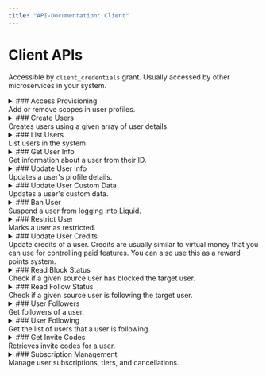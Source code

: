 ```yaml
---
title: "API-Documentation: Client"
---
```


# Client APIs

Accessible by `client_credentials` grant. Usually accessed by other microservices in your system.

<details>
<summary>
### Access Provisioning
<br/>
Add or remove scopes in user profiles.
</summary>

#### Authentication

Requires client authentication.

#### Scope

`client:profile:access:write`

#### Before You Start

Read more about access control [here](/Understanding-Access-Control-and-Integrating-with-Other-Microservices).

#### URL

**POST /user/client-api/access**

#### Request Body

| Parameter  | Type                      | Description                                                                                                                            | Required / Optional |
| ---------- | ------------------------- | -------------------------------------------------------------------------------------------------------------------------------------- | ------------------- |
| targets    | array                     | Array of user IDs.                                                                                                                     | Required            |
| targetType | enum(`user`, `client`)    | Type of target.                                                                                                                        | Required            |
| scope      | array                     | Array of scope names. See full list [here](https://github.com/shrihari-prakash/liquid/blob/main/src/service/scope-manager/scopes.json) | Required            |
| operation  | enum(`set`, `add`, `del`) | Specifies the type of modification.                                                                                                    | Required            |

#### Request Sample (JSON)

```json
{
  "targets": ["507f1f77bcf86cd799439011"],
  "targetType": "user",
  "scope": ["admin:profile:read", "admin:profile:write"],
  "operation": "set"
}
```

#### Response Parameters

| Parameter | Type    | Description |
| --------- | ------- | ----------- |
| ok        | integer | 0 or 1      |

#### Response Sample

```json
{
  "ok": 1
}
```

</details>

<details>
<summary>
### Create Users
<br/>
Creates users using a given array of user details.
</summary>

#### Authentication

Requires client authentication.

#### Scope

`client:profile:create:write`

#### URL

**POST /user/client-api/create**

#### Request Body

| Parameter        | Type   | Description                                                                                          | Required / Optional |
| ---------------- | ------ | ---------------------------------------------------------------------------------------------------- | ------------------- |
| username         | string | Username for the user. Contains text, numbers and \_ and at least 8 letters                          | Required            |
| firstName        | string | First name of the user.                                                                              | Required            |
| lastName         | string | Last name of the user.                                                                               | Required            |
| email            | string | Email address of the user.                                                                           | Required            |
| password         | string | Password for the user.                                                                               | Required            |
| role             | string | Role of the user. Target role be ranked less than the user calling the API or must be a super admin. | Optional            |
| phoneCountryCode | string | Valid country code.                                                                                  | Optional            |
| phone            | string | Phone number of the user.                                                                            | Optional            |

#### Request Sample (JSON)

```json
[
  {
    "username": "john_doe",
    "firstName": "John",
    "lastName": "Doe",
    "role": "user",
    "phoneCountryCode": "+00",
    "phone": "0000000000",
    "email": "user@example.com",
    "password": "$uper&ecurePassw0rd"
  }
]
```

#### Response Parameters

| Parameter     | Type    | Description              |
| ------------- | ------- | ------------------------ |
| ok            | integer | 0 or 1                   |
| insertedCount | integer | Number of users created. |

#### Response Sample

```json
{
  "ok": 1,
  "insertedCount": 1
}
```

</details>

<details>
<summary>
### List Users
<br/>
List users in the system.
</summary>

#### Authentication

Requires client authentication.

#### Scope

`client:profile:read`

#### URL

**GET /user/client-api/list**

#### Query Parameters

| Parameter | Type    | Description                                      | Required / Optional |
| --------- | ------- | ------------------------------------------------ | ------------------- |
| limit     | integer | Records per page                                 | Optional            |
| offset    | integer | `_id` field of last record in the previous page. | Optional            |

#### Response Data Parameters

| Parameter | Type  | Description     |
| --------- | ----- | --------------- |
| users     | array | Array of users. |

#### Response Sample

```json
{
  "ok": 1,
  "data": {
    "users": [
      {
        "_id": "507f1f77bcf86cd799439011",
        "firstName": "John",
        "middleName": null,
        "lastName": "Doe",
        "gender": "male",
        "username": "john_doe",
        "role": "user",
        "bio": "Grab a straw, because you suck.",
        "designation": "Software Engineer",
        "profilePictureUrl": "https://image.com/url",
        "pronouns": "he/him",
        "verified": true,
        "verifiedDate": "2023-09-09T13:45:52.505Z",
        "customLink": "https://custom.link",
        "followingCount": 250,
        "followerCount": 1058,
        "isPrivate": true,
        "isSubscribed": true,
        "subscriptionTier": "basic",
        "subscriptionExpiry": "2023-09-09T13:45:52.505Z",
        "isBanned": false,
        "isRestricted": false,
        "email": "john.doe@example.com",
        "phone": "0000000000",
        "customData": {}
      }
    ]
  }
}
```

</details>

<details>
<summary>
### Get User Info
<br/>
Get information about a user from their ID.
</summary>

#### Authentication

Requires client authentication.

#### Scope

`client:profile:read`

#### URL

**POST /user/client-api/retrieve-user-info**

#### Request Body

| Parameter | Type                                  | Description                 | Required / Optional |
| --------- | ------------------------------------- | --------------------------- | ------------------- |
| targets   | string                                | Array of user IDs or emails | Required            |
| field     | boolean (\_id, email, sanitizedEmail) |                             | Optional            |

#### Response Data Parameters

| Parameter | Type  | Description     |
| --------- | ----- | --------------- |
| users     | array | Array of users. |

#### Response Sample

```json
{
  "ok": 1,
  "data": {
    "users": [
      {
        "_id": "507f1f77bcf86cd799439011",
        "firstName": "John",
        "middleName": null,
        "lastName": "Doe",
        "gender": "male",
        "username": "john_doe",
        "role": "user",
        "bio": "Grab a straw, because you suck.",
        "designation": "Software Engineer",
        "profilePictureUrl": "https://image.com/url",
        "pronouns": "he/him",
        "verified": true,
        "verifiedDate": "2023-09-09T13:45:52.505Z",
        "customLink": "https://custom.link",
        "followingCount": 250,
        "followerCount": 1058,
        "isPrivate": true,
        "isSubscribed": true,
        "subscriptionTier": "basic",
        "subscriptionExpiry": "2023-09-09T13:45:52.505Z",
        "isBanned": false,
        "isRestricted": false,
        "email": "john.doe@example.com",
        "phone": "0000000000",
        "customData": {}
      }
    ]
  }
}
```

</details>

<details>
<summary>
### Update User Info
<br/>
Updates a user's profile details.
</summary>

#### Authentication

Requires delegated authentication.

#### Scope

- `client:profile:write`
- `client:profile:sensitive:extreme:write`
- `client:profile:sensitive:high:write`
- `client:profile:sensitive:medium:write`
- `client:profile:sensitive:low:write`

#### Before You Start

Read about editing users [here](/fields-and-attributes/All-Fields#updating-fields)

#### URL

**PATCH /user/client-api/update**

#### Request Body

| Parameter        | Type   | Description                                                                 | Required / Optional |
| ---------------- | ------ | --------------------------------------------------------------------------- | ------------------- |
| target           | string | `_id` of the user.                                                          | Optional            |
| username         | string | Username for the user. Contains text, numbers and \_ and at least 8 letters | Optional            |
| firstName        | string | First name of the user.                                                     | Optional            |
| lastName         | string | Last name of the user.                                                      | Optional            |
| email            | string | Email address of the user.                                                  | Optional            |
| password         | string | Password for the user.                                                      | Optional            |
| role             | string | Role of the user.                                                           | Optional            |
| phoneCountryCode | string | Valid country code.                                                         | Optional            |
| phone            | string | Phone number of the user.                                                   | Optional            |

#### Request Sample (JSON)

```json
[
  {
    "username": "john_doe",
    "firstName": "John",
    "lastName": "Doe",
    "role": "user",
    "phoneCountryCode": "+00",
    "phone": "0000000000",
    "email": "user@example.com",
    "password": "$uper&ecurePassw0rd"
  }
]
```

#### Response Parameters

| Parameter | Type    | Description |
| --------- | ------- | ----------- |
| ok        | integer | 0 or 1      |

#### Response Sample

```json
{
  "ok": 1
}
```

</details>

<details>
<summary>
### Update User Custom Data
<br/>
Updates a user's custom data.
</summary>

#### Authentication

Requires delegated authentication.

#### Scope

`client:profile:custom-data:write`

#### Before You Start

Read about custom data [here](/fields-and-attributes/Custom-Data)

#### URL

**PUT /user/admin-api/custom-data**

#### Request Body

| Parameter  | Type   | Description        | Required / Optional |
| ---------- | ------ | ------------------ | ------------------- |
| target     | string | `_id` of the user. | Required            |
| customData | object | JSON data object   | Required            |

#### Request Sample (JSON)

```json
{
  "target": "507f1f77bcf86cd799439011",
  "customData": {
    "themePreference": "dark",
    "nestedKey": {
      "integer": 1
    }
  }
}
```

#### Response Parameters

| Parameter | Type    | Description |
| --------- | ------- | ----------- |
| ok        | integer | 0 or 1      |

#### Response Sample

```json
{
  "ok": 1
}
```

</details>

<details>
<summary>
### Ban User
<br/>
Suspend a user from logging into Liquid.
</summary>

#### Authentication

Requires client authentication.

#### Scope

`client:profile:ban:write`

#### URL

**POST /user/client-api/ban**

#### Response Data Parameters

| Parameter | Type    | Description                                 |
| --------- | ------- | ------------------------------------------- |
| target    | array   | `_id` of the user to be banned or unbanned. |
| state     | boolean | Ban status.                                 |

#### Request Sample

```json
{
  "target": "507f1f77bcf86cd799439011",
  "state": true
}
```

#### Response Sample

```json
{
  "ok": 1
}
```

</details>

<details>
<summary>
### Restrict User
<br/>
Marks a user as restricted.
</summary>

#### Authentication

Requires client authentication.

#### Scope

`client:profile:restrict:write`

#### URL

**POST /user/client-api/restrict**

#### Response Data Parameters

| Parameter | Type    | Description                                         |
| --------- | ------- | --------------------------------------------------- |
| target    | array   | `_id` of the user to be restricted or unrestricted. |
| state     | boolean | Ban status.                                         |

#### Request Sample

```json
{
  "target": "507f1f77bcf86cd799439011",
  "state": true
}
```

#### Response Sample

```json
{
  "ok": 1
}
```

</details>

<details>
<summary>
### Update User Credits
<br/>
Update credits of a user. Credits are usually similar to virtual money that you can use for controlling paid features. You can also use this as a reward points system.
</summary>

#### Authentication

Requires client authentication.

#### Scope

`client:profile:credits:write`

#### Special Instructions

- Adjust the number of credits that a user has while signing up using the option `user.account-creation.initial-credit-count`.

#### URL

**POST /user/client-api/credits**

#### Response Data Parameters

| Parameter | Type                                  | Description                                     |
| --------- | ------------------------------------- | ----------------------------------------------- |
| target    | array                                 | `_id` of the user to be verified or unverified. |
| operation | enum(`increment`, `decrement`, `set`) | Operation to be performed on the credit value.  |

#### Request Sample

```json
{
  "target": "6291396efe7079829e49b723",
  "operation": "increment",
  "value": 50
}
```

#### Response Sample

```json
{
  "ok": 1
}
```

</details>

<details>
<summary>
### Read Block Status
<br/>
Check if a given source user has blocked the target user.
</summary>

#### Authentication

Requires client authentication.

#### Scope

`client:social:block:read`

#### URL

**GET /user/client-api/block-status**

#### Query Parameters

| Parameter | Type   | Description               |
| --------- | ------ | ------------------------- |
| source    | string | `_id` of the source user. |
| target    | string | `_id` of the target user. |

#### Response Data Parameters

| Parameter | Type    | Description                                           |
| --------- | ------- | ----------------------------------------------------- |
| blocked   | boolean | Specifies if the source user blocked the target user. |

#### Response Sample

```json
{
  "data": {
    "blocked": true
  }
}
```

</details>

<details>
<summary>
### Read Follow Status
<br/>
Check if a given source user is following the target user.
</summary>

#### Authentication

Requires client authentication.

#### Scope

`client:social:follow:read`

#### URL

**GET /user/client-api/follow-status**

#### Query Parameters

| Parameter | Type   | Description               |
| --------- | ------ | ------------------------- |
| source    | string | `_id` of the source user. |
| target    | string | `_id` of the target user. |

#### Response Data Parameters

| Parameter | Type    | Description                                                |
| --------- | ------- | ---------------------------------------------------------- |
| following | boolean | Specifies if the source user is following the target user. |

#### Response Sample

```json
{
  "data": {
    "following": true
  }
}
```

</details>

<details>
<summary>
### User Followers
<br/>
Get followers of a user.
</summary>

#### Authentication

Requires client authentication.

#### Scope

`client:social:follow:read`

#### URL

**GET /user/client-api/followers**

#### Query Parameters

| Parameter | Type    | Description                                      | Required / Optional |
| --------- | ------- | ------------------------------------------------ | ------------------- |
| target    | integer | `_id` of the user.                               | Optional            |
| limit     | integer | Records per page.                                | Optional            |
| offset    | integer | `_id` field of last record in the previous page. | Optional            |

#### Response Data Parameters

| Parameter | Type  | Description                |
| --------- | ----- | -------------------------- |
| records   | array | Array of follower records. |

#### Response Sample

```json
{
  "ok": 1,
  "data": {
    "records": [
      {
        "_id": "507f191e810c19729de860ea",
        "approved": true,
        "source": {
          "_id": "507f1f77bcf86cd799439011",
          "firstName": "Rick",
          "middleName": null,
          "lastName": "Asthley",
          "gender": "male",
          "username": "rick_asthley",
          "role": "user",
          "bio": "Grab a straw, because you suck.",
          "designation": "Software Engineer",
          "profilePictureUrl": "https://image.com/url",
          "pronouns": "he/him",
          "verified": true,
          "verifiedDate": "2023-09-09T13:45:52.505Z",
          "customLink": "https://custom.link",
          "followingCount": 250,
          "followerCount": 1058,
          "isPrivate": true,
          "isSubscribed": true,
          "subscriptionTier": "basic",
          "subscriptionExpiry": "2023-09-09T13:45:52.505Z",
          "isBanned": false,
          "isRestricted": false,
          "email": "rick_asthley@example.com",
          "phone": "0000000000"
        }
      }
    ]
  }
}
```

</details>

<details>
<summary>
### User Following
<br/>
Get the list of users that a user is following.
</summary>

#### Authentication

Requires client authentication.

#### Scope

`client:social:follow:read`

#### URL

**GET /user/client-api/following**

#### Query Parameters

| Parameter | Type    | Description                                      | Required / Optional |
| --------- | ------- | ------------------------------------------------ | ------------------- |
| target    | integer | `_id` of the user.                               | Optional            |
| limit     | integer | Records per page.                                | Optional            |
| offset    | integer | `_id` field of last record in the previous page. | Optional            |

#### Response Data Parameters

| Parameter | Type  | Description     |
| --------- | ----- | --------------- |
| records   | array | Array of users. |

#### Response Sample

```json
{
  "ok": 1,
  "data": {
    "records": [
      {
        "_id": "507f191e810c19729de860ea",
        "approved": true,
        "target": {
          "_id": "507f1f77bcf86cd799439011",
          "firstName": "Rick",
          "middleName": null,
          "lastName": "Asthley",
          "gender": "male",
          "username": "rick_asthley",
          "role": "user",
          "bio": "Grab a straw, because you suck.",
          "designation": "Software Engineer",
          "profilePictureUrl": "https://image.com/url",
          "pronouns": "he/him",
          "verified": true,
          "verifiedDate": "2023-09-09T13:45:52.505Z",
          "customLink": "https://custom.link",
          "followingCount": 250,
          "followerCount": 1058,
          "isPrivate": true,
          "isSubscribed": true,
          "subscriptionTier": "basic",
          "subscriptionExpiry": "2023-09-09T13:45:52.505Z",
          "isBanned": false,
          "isRestricted": false,
          "email": "rick_asthley@example.com",
          "phone": "0000000000"
        }
      }
    ]
  }
}
```

</details>

<details>
<summary>
### Get Invite Codes
<br/>
Retrieves invite codes for a user.
</summary>

#### Authentication

Requires a client authentication

#### Scope

`client:social:invite-code:read`

#### URL

**GET /user/client-api/invite-codes**

#### Before You Start

Read more about the Invite-Only system [here](/features/Invite-Only-Mode).

#### Request Parameters

| Parameter | Type  | Description                                                                                          |
| --------- | ----- | ---------------------------------------------------------------------------------------------------- |
| target    | array | Array of invite codes. Absence of `targetId` parameter in objects means the invite code is not used. |

#### Response Sample

```json
{
  "ok": 1,
  "data": {
    "inviteCodes": [
      {
        "code": "GU-2526-1687389089010",
        "createdAt": "2023-06-21T16:31:29.012Z",
        "updatedAt": "2023-09-06T15:07:42.794Z",
        "targetId": "64f895bec011931326757de6"
      },
      {
        "code": "IE-2949-1687895089010",
        "createdAt": "2023-06-21T16:31:29.012Z",
        "updatedAt": "2023-06-21T16:31:29.012Z"
      },
      {
        "code": "RN-9486-1687365089009",
        "createdAt": "2023-06-21T16:31:29.012Z",
        "updatedAt": "2023-06-22T16:48:48.622Z"
      },
      {
        "code": "AX-4751-1687286989010",
        "createdAt": "2023-06-21T16:31:29.012Z",
        "updatedAt": "2023-06-21T16:31:29.012Z"
      },
      {
        "code": "PJ-5631-1689673089010",
        "createdAt": "2023-06-21T16:31:29.012Z",
        "updatedAt": "2023-06-21T16:31:29.012Z"
      }
    ]
  }
}
```

</details>

<details>
<summary>
### Subscription Management
<br/>
Manage user subscriptions, tiers, and cancellations.
</summary>

#### Authentication

Requires client authentication.

#### Scope

`client:profile:subscriptions:write`

#### Manage Subscription

##### URL

**POST /user/client-api/subscription**

##### Request Body

| Parameter              | Type              | Description                                | Required / Optional    |
| ---------------------- | ----------------- | ------------------------------------------ | ---------------------- |
| target                 | string            | User ID of the target user                 | Required               |
| state                  | boolean           | Whether the subscription is active         | Required               |
| expiry                 | string (ISO date) | Expiration date for the subscription       | Required if state=true |
| tier                   | string            | The subscription tier (from configuration) | Optional               |
| subscriptionIdentifier | string or number  | External identifier for the subscription   | Optional               |

##### Request Sample

```json
{
  "target": "507f1f77bcf86cd799439011",
  "state": true,
  "expiry": "2026-07-28T00:00:00.000Z",
  "tier": "premium",
  "subscriptionIdentifier": "subscription_12345"
}
```

##### Response Sample

```json
{
  "ok": 1
}
```

#### Cancel Subscription

##### URL

**POST /user/client-api/subscription-cancel**

##### Request Body

| Parameter | Type    | Description                           | Required / Optional |
| --------- | ------- | ------------------------------------- | ------------------- |
| target    | string  | User ID of the target user            | Required            |
| cancelled | boolean | Whether the subscription is cancelled | Required            |

##### Request Sample

```json
{
  "target": "507f1f77bcf86cd799439011",
  "cancelled": true
}
```

##### Response Sample

```json
{
  "ok": 1
}
```

</details>
